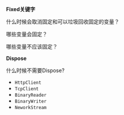 **Fixed关键字**

什么时候会取消固定和可以垃圾回收固定的变量？

哪些变量会固定？

哪些变量不应该固定？

**Dispose**

什么时候不需要Dispose?

- `HttpClient`
- `TcpClient`
- `BinaryReader`
- `BinaryWriter`
- `NeworkStream`